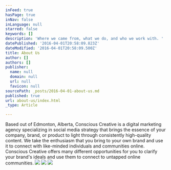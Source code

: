 ```yaml
---
inFeed: true
hasPage: true
inNav: false
inLanguage: null
starred: false
keywords: []
description: 'Where we came from, what we do, and who we work with. '
datePublished: '2016-04-01T20:58:09.823Z'
dateModified: '2016-04-01T20:58:09.500Z'
title: About Us
author: []
authors: []
publisher:
  name: null
  domain: null
  url: null
  favicon: null
sourcePath: _posts/2016-04-01-about-us.md
published: true
url: about-us/index.html
_type: Article

---
```

Based out of Edmonton, Alberta, Conscious Creative is a digital marketing agency specializing in social media strategy that brings the essence of your company, brand, or product to light through consistently high-quality content. We take the enthusiasm that you bring to your own brand and use it to connect with like-minded individuals and communities online. Conscious Creative offers many different opportunities for you to clarify your brand's ideals and use them to connect to untapped online communities. ![](https://the-grid-user-content.s3-us-west-2.amazonaws.com/0a1333d4-0d7a-4c5a-898e-e20e0b289858.jpg)
![](https://the-grid-user-content.s3-us-west-2.amazonaws.com/01a47c1d-e842-49a5-8440-ea63bd2a8470.jpg)
![](https://the-grid-user-content.s3-us-west-2.amazonaws.com/878ef204-f36d-465e-ace3-f776c5549de3.jpg)